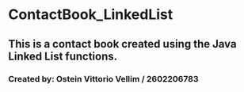 # ContactBook_LinkedList

## This is a contact book created using the Java Linked List functions.

### Created by: Ostein Vittorio Vellim / 2602206783
